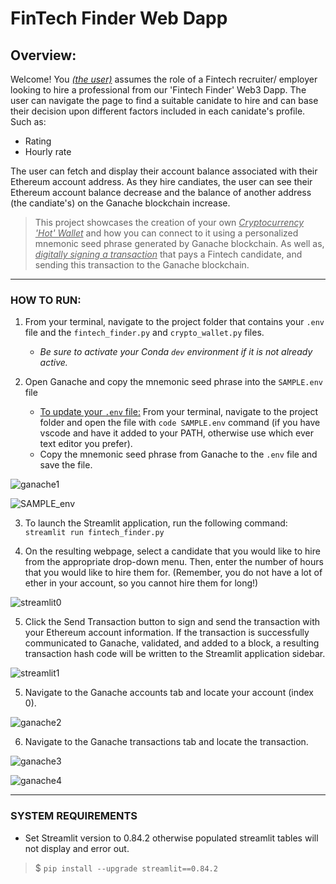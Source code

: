 # FinTech Finder Web Dapp
## Overview:
Welcome! You *<u>(the user)</u>* assumes the role of a Fintech recruiter/ employer looking to hire a professional from our 'Fintech Finder' Web3 Dapp. The user can navigate the page to find a suitable canidate to hire and can base their decision upon different factors included in each canidate's profile. Such as:

* Rating
* Hourly rate

The user can fetch and display their account balance associated with their Ethereum account address. As they hire candiates, the user can see their Ethereum account balance decrease and the balance of another address (the candiate's) on the Ganache blockchain increase.


>This project showcases the creation of your own *<u>Cryptocurrency 'Hot' Wallet</u>* and how you can connect to it using a personalized mnemonic seed phrase generated by Ganache blockchain. As well as, *<u>digitally signing a transaction</u>* that pays a Fintech candidate, and sending this transaction to the Ganache blockchain.


---
### HOW TO RUN:
1. From your terminal, navigate to the project folder that contains your `.env` file and the `fintech_finder.py` and `crypto_wallet.py` files. 
    - *Be sure to activate your Conda `dev` environment if it is not already active.*

2. Open Ganache and copy the mnemonic seed phrase into the `SAMPLE.env` file
    - <u>To update your `.env` file:</u> From your terminal, navigate to the project folder and open the file with `code SAMPLE.env` command (if you have vscode and have it added to your PATH, otherwise use which ever text editor you prefer). 
    - Copy the mnemonic seed phrase from Ganache to the `.env` file and save the file.

![ganache1]("Images/ganache1.PNG")

![SAMPLE_env]("Images/SAMPLE_env.PNG")

3. To launch the Streamlit application, run the following command: `streamlit run fintech_finder.py`

4. On the resulting webpage, select a candidate that you would like to hire from the appropriate drop-down menu. Then, enter the number of hours that you would like to hire them for. (Remember, you do not have a lot of ether in your account, so you cannot hire them for long!)

![streamlit0]("Images/streamlit0.PNG")

5. Click the Send Transaction button to sign and send the transaction with your Ethereum account information. If the transaction is successfully communicated to Ganache, validated, and added to a block, a resulting transaction hash code will be written to the Streamlit application sidebar.

![streamlit1]("Images/streamlit1.PNG")

5. Navigate to the Ganache accounts tab and locate your account (index 0).

![ganache2]("Images/ganache2.PNG")

6. Navigate to the Ganache transactions tab and locate the transaction.

![ganache3]("Images/ganache3.PNG")

![ganache4]("Images/ganache4.PNG")

---
### SYSTEM REQUIREMENTS
* Set Streamlit version to 0.84.2 otherwise populated streamlit tables will not display and error out. 
> $ `pip install --upgrade streamlit==0.84.2`
